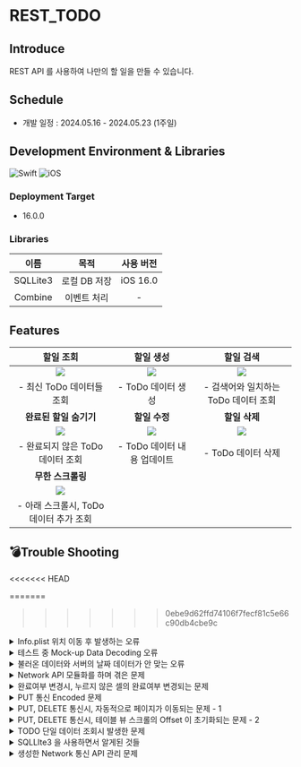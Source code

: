 # REST_TODO

## Introduce

REST API 를 사용하여 나만의 할 일을 만들 수 있습니다.

## Schedule

- 개발 일정 : 2024.05.16 - 2024.05.23 (1주일)

## Development Environment & Libraries

![Swift](https://img.shields.io/badge/Swift-5.10-blue.svg) ![iOS](https://img.shields.io/badge/Platform-iOS-red.svg)

### Deployment Target

- 16.0.0

### Libraries

|   이름   |     목적     | 사용 버전 |
| :------: | :----------: | :-------: |
| SQLLite3 | 로컬 DB 저장 | iOS 16.0  |
| Combine  | 이벤트 처리  |     -     |

## Features

|                                                  할일 조회                                                   |                                                  할일 생성                                                   |                                                  할일 검색                                                   |
| :----------------------------------------------------------------------------------------------------------: | :----------------------------------------------------------------------------------------------------------: | :----------------------------------------------------------------------------------------------------------: |
| <img src="https://velog.velcdn.com/images/jakkujakku98/post/99719843-fbb6-40bb-a283-35241f16772c/image.gif"> | <img src="https://velog.velcdn.com/images/jakkujakku98/post/01e08646-fb7f-458e-99fb-dd863fcb1fac/image.gif"> | <img src="https://velog.velcdn.com/images/jakkujakku98/post/69df556b-c75e-4373-8d0e-61337152ada8/image.gif"> |
|                                        - 최신 ToDo 데이터들 조회<br/>                                        |                                           - ToDo 데이터 생성<br/>                                            |                                  - 검색어와 일치하는 ToDo 데이터 조회<br/>                                   |
|                                            **완료된 할일 숨기기**                                            |                                                **할일 수정**                                                 |                                                **할일 삭제**                                                 |
| <img src="https://velog.velcdn.com/images/jakkujakku98/post/3b6d7623-153e-4753-97ef-2f05bdccf1e9/image.gif"> | <img src="https://velog.velcdn.com/images/jakkujakku98/post/7d993b09-fca9-4932-a507-3411f723d6ed/image.gif"> | <img src="https://velog.velcdn.com/images/jakkujakku98/post/ba1d8861-0665-41b0-a2a4-3e505a56a01c/image.gif"> |
|                                    - 완료되지 않은 ToDo 데이터 조회<br/>                                     |                                       - ToDo 데이터 내용 업데이트<br/>                                       |                                           - ToDo 데이터 삭제<br/>                                            |
|                                              **무한 스크롤링**                                               |                                                                                                              |                                                                                                              |
| <img src="https://velog.velcdn.com/images/jakkujakku98/post/6d670d85-d23c-4d05-b820-d5fd1de420ea/image.gif"> |                                                                                                              |                                                                                                              |
|                                 - 아래 스크롤시, ToDo 데이터 추가 조회<br/>                                  |                                                                                                              |                                                                                                              |

## 💣Trouble Shooting

<<<<<<< HEAD

=======

> > > > > > > 0ebe9d62ffd74106f7fecf81c5e66c90db4cbe9c

<details>
<summary>Info.plist 위치 이동 후 발생하는 오류</summary>
<div markdown="1">

### 상황(Situation) : Clean Architecture 와 같이 프로젝트 폴더를 정리하기 위해 Info.plist 위치를 조정한 후, 아래와 같은 오류 코드를 발생시킴.

```
Multiple commands produce '/Users/wnsdnrla/Library/Developer/Xcode/DerivedData/REST_TODO-bjguvmrozrxmmvdepdzivnsioeca/Build/Products/Debug-iphonesimulator/REST_TODO.app/Info.plist'
```

### 목표(Task) : 해당 오류 코드가 사라지면서, Info.plist 가 정상적으로 인식되어야 함.

### 행동(Action)

Info.plist 경로가 문제라는 것을 확인함.

Targets/Build Settings/Packings/Info.plist.File 을 지워줌.

![스크린샷 2024-05-17 오후 4.26.08.png](https://prod-files-secure.s3.us-west-2.amazonaws.com/4a852067-92a5-4e08-bd8e-febf1e351430/914a8ae1-8677-4684-8746-3fabdc34517b/%E1%84%89%E1%85%B3%E1%84%8F%E1%85%B3%E1%84%85%E1%85%B5%E1%86%AB%E1%84%89%E1%85%A3%E1%86%BA_2024-05-17_%E1%84%8B%E1%85%A9%E1%84%92%E1%85%AE_4.26.08.png)

### 결과(Result)

정상적으로 빌드가 되는 것을 확인함.

- **테스트 중 `Mock-up Data Decoding` 오류**
  <<<<<<< HEAD

  ## 상황(Situation)

  서버에 GET 요청을 하여 Mocks 데이터를 조회하는 테스트 코드 작성 도중, 데이터가 Decoding 되지 못하는 상황이 발생함.

  ## 목표(Task)

  서버로부터 받은 데이터를 무사히 스위프트 구조체로 Decoding 될 수 있도록 변환하는 것

  ## 행동(Action)

  먼저, Mocks 데이터의 구조 형식을 다시 살펴봄.

  ```objectivec
  {
    "data": [
      {
        "id": 154,
        "title": "(주)빡코더스)",
        "email": "test@email.com",
        "content": "더미데이터 입니다",
        "avatar": "https://www.gravatar.com/avatar/72b6e54c23ce447df86b15c32521c9f0.jpg?s=200&d=robohash",
        "created_at": "2022-10-25T14:11:46.000000Z",
        "updated_at": "2022-10-25T14:11:46.000000Z"
      }
    ],
    "meta": {
      "current_page": 1,
      "from": 1,
      "last_page": 16,
      "per_page": 10,
      "to": 10,
      "total": 154
    },
    "message": "목록 조회가 완료되었습니다"
  }
  ```

  그리고 나의 구조체 형식을 살펴봄.

  ```objectivec
  import Foundation

  struct ToDo: Codable {
      let data: ToDoData? --> 여기가 원인임.
      let meta: ToDoMeta?
      let message: String?
  }

  struct ToDoData: Codable {
      let id: Int?
      let title: String?
      let isDone: Bool?
      let createdAt: String?
      let updatedAt: String?

      enum CodingKeys: String, CodingKey {
          case id
          case title
          case isDone = "is_done"
          case createdAt = "created_at"
          case updatedAt = "updated_at"
      }
  }

  struct ToDoMeta: Codable {
      let currentPage: Int?
      let from: Int?
      let lastPage: Int?
      let perPage: Int?
      let to: Int?
      let total: Int?

      enum CodingKeys: String, CodingKey {
          case currentPage = "current_page"
          case from
          case lastPage = "last_page"
          case perPage = "per_page"
          case to
          case total
      }
  }

  ```

  살펴본 결과, Mocks 데이터의 data 는 [] 로 감싸져 있는데, 구조체는 [] 감싸져 있지 않은 것이 문제의 원인임을 확인함.

  ```objectivec
  // Before
  let data: ToDoData?

  // After
  let data: [ToDoData]?
  ```

  ## 결과(Result) : 해결한 결과 (Image, Gif, 코드 첨부)

  변환 후, 테스트를 실행한 결과 정상적으로 데이터가 출력이 되는 것을 확인함.

  ```objectivec
  Test Suite 'All tests' started at 2024-05-18 22:40:49.140.
  Test Suite 'REST_TODOTests.xctest' started at 2024-05-18 22:40:49.141.
  Test Suite 'REST_TODOTests' started at 2024-05-18 22:40:49.141.
  Test Case '-[REST_TODOTests.REST_TODOTests testFetchTodos]' started.
  Todos: ToDo(data: Optional([REST_TODO.ToDoData(id: Optional(239), title: Optional("예진연구소"), isDone: nil, createdAt: nil, updatedAt: nil), REST_TODO.ToDoData(id: Optional(243), title: Optional("상욱보험"), isDone: nil, createdAt: nil, updatedAt: nil), REST_TODO.ToDoData(id: Optional(178), title: Optional("(유)소정캐피탈"), isDone: nil, createdAt: nil, updatedAt: nil), REST_TODO.ToDoData(id: Optional(203), title: Optional("(주)서연보험"), isDone: nil, createdAt: nil, updatedAt: nil), REST_TODO.ToDoData(id: Optional(207), title: Optional("도연스튜디오"), isDone: nil, createdAt: nil, updatedAt: nil), REST_TODO.ToDoData(id: Optional(216), title: Optional("예은미디어"), isDone: nil, createdAt: nil, updatedAt: nil), REST_TODO.ToDoData(id: Optional(201), title: Optional("재훈인터넷"), isDone: nil, createdAt: nil, updatedAt: nil), REST_TODO.ToDoData(id: Optional(234), title: Optional("(주)선호"), isDone: nil, createdAt: nil, updatedAt: nil), REST_TODO.ToDoData(id: Optional(204), title: Optional("민서식품"), isDone: nil, createdAt: nil, updatedAt: nil), REST_TODO.ToDoData(id: Optional(179), title: Optional("정은모바일"), isDone: nil, createdAt: nil, updatedAt: nil)]), meta: Optional(REST_TODO.ToDoMeta(currentPage: Optional(1), from: Optional(1), lastPage: Optional(25), perPage: Optional(10), to: Optional(10), total: Optional(244))), message: Optional("성공"))
  ```

  =======

      ## 상황(Situation)

      서버에 GET 요청을 하여 Mocks 데이터를 조회하는 테스트 코드 작성 도중, 데이터가 Decoding 되지 못하는 상황이 발생함.

      ## 목표(Task)

      서버로부터 받은 데이터를 무사히 스위프트 구조체로 Decoding 될 수 있도록 변환하는 것

      ## 행동(Action)

      먼저, Mocks 데이터의 구조 형식을 다시 살펴봄.

      ```objectivec
      {
        "data": [
          {
            "id": 154,
            "title": "(주)빡코더스)",
            "email": "test@email.com",
            "content": "더미데이터 입니다",
            "avatar": "https://www.gravatar.com/avatar/72b6e54c23ce447df86b15c32521c9f0.jpg?s=200&d=robohash",
            "created_at": "2022-10-25T14:11:46.000000Z",
            "updated_at": "2022-10-25T14:11:46.000000Z"
          }
        ],
        "meta": {
          "current_page": 1,
          "from": 1,
          "last_page": 16,
          "per_page": 10,
          "to": 10,
          "total": 154
        },
        "message": "목록 조회가 완료되었습니다"
      }
      ```

      그리고 나의 구조체 형식을 살펴봄.

      ```objectivec
      import Foundation

      struct ToDo: Codable {
          let data: ToDoData? --> 여기가 원인임.
          let meta: ToDoMeta?
          let message: String?
      }

      struct ToDoData: Codable {
          let id: Int?
          let title: String?
          let isDone: Bool?
          let createdAt: String?
          let updatedAt: String?

          enum CodingKeys: String, CodingKey {
              case id
              case title
              case isDone = "is_done"
              case createdAt = "created_at"
              case updatedAt = "updated_at"
          }
      }

      struct ToDoMeta: Codable {
          let currentPage: Int?
          let from: Int?
          let lastPage: Int?
          let perPage: Int?
          let to: Int?
          let total: Int?

          enum CodingKeys: String, CodingKey {
              case currentPage = "current_page"
              case from
              case lastPage = "last_page"
              case perPage = "per_page"
              case to
              case total
          }
      }

      ```

      살펴본 결과, Mocks 데이터의 data 는 [] 로 감싸져 있는데, 구조체는 [] 감싸져 있지 않은 것이 문제의 원인임을 확인함.

      ```objectivec
      // Before
      let data: ToDoData?

      // After
      let data: [ToDoData]?
      ```

      ## 결과(Result) : 해결한 결과 (Image, Gif, 코드 첨부)

      변환 후, 테스트를 실행한 결과 정상적으로 데이터가 출력이 되는 것을 확인함.

      ```objectivec
      Test Suite 'All tests' started at 2024-05-18 22:40:49.140.
      Test Suite 'REST_TODOTests.xctest' started at 2024-05-18 22:40:49.141.
      Test Suite 'REST_TODOTests' started at 2024-05-18 22:40:49.141.
      Test Case '-[REST_TODOTests.REST_TODOTests testFetchTodos]' started.
      Todos: ToDo(data: Optional([REST_TODO.ToDoData(id: Optional(239), title: Optional("예진연구소"), isDone: nil, createdAt: nil, updatedAt: nil), REST_TODO.ToDoData(id: Optional(243), title: Optional("상욱보험"), isDone: nil, createdAt: nil, updatedAt: nil), REST_TODO.ToDoData(id: Optional(178), title: Optional("(유)소정캐피탈"), isDone: nil, createdAt: nil, updatedAt: nil), REST_TODO.ToDoData(id: Optional(203), title: Optional("(주)서연보험"), isDone: nil, createdAt: nil, updatedAt: nil), REST_TODO.ToDoData(id: Optional(207), title: Optional("도연스튜디오"), isDone: nil, createdAt: nil, updatedAt: nil), REST_TODO.ToDoData(id: Optional(216), title: Optional("예은미디어"), isDone: nil, createdAt: nil, updatedAt: nil), REST_TODO.ToDoData(id: Optional(201), title: Optional("재훈인터넷"), isDone: nil, createdAt: nil, updatedAt: nil), REST_TODO.ToDoData(id: Optional(234), title: Optional("(주)선호"), isDone: nil, createdAt: nil, updatedAt: nil), REST_TODO.ToDoData(id: Optional(204), title: Optional("민서식품"), isDone: nil, createdAt: nil, updatedAt: nil), REST_TODO.ToDoData(id: Optional(179), title: Optional("정은모바일"), isDone: nil, createdAt: nil, updatedAt: nil)]), meta: Optional(REST_TODO.ToDoMeta(currentPage: Optional(1), from: Optional(1), lastPage: Optional(25), perPage: Optional(10), to: Optional(10), total: Optional(244))), message: Optional("성공"))
      ```

  > > > > > > > 0ebe9d62ffd74106f7fecf81c5e66c90db4cbe9c

</div>
</details>

<details>
<summary>테스트 중 Mock-up Data Decoding 오류</summary>
<div markdown="1">

## 상황(Situation)

서버에 GET 요청을 하여 Mocks 데이터를 조회하는 테스트 코드 작성 도중, 데이터가 Decoding 되지 못하는 상황이 발생함.

## 목표(Task)

서버로부터 받은 데이터를 무사히 스위프트 구조체로 Decoding 될 수 있도록 변환하는 것

## 행동(Action)

먼저, Mocks 데이터의 구조 형식을 다시 살펴봄.

```objectivec
{
  "data": [
    {
      "id": 154,
      "title": "(주)빡코더스)",
      "email": "test@email.com",
      "content": "더미데이터 입니다",
      "avatar": "https://www.gravatar.com/avatar/72b6e54c23ce447df86b15c32521c9f0.jpg?s=200&d=robohash",
      "created_at": "2022-10-25T14:11:46.000000Z",
      "updated_at": "2022-10-25T14:11:46.000000Z"
    }
  ],
  "meta": {
    "current_page": 1,
    "from": 1,
    "last_page": 16,
    "per_page": 10,
    "to": 10,
    "total": 154
  },
  "message": "목록 조회가 완료되었습니다"
}
```

그리고 나의 구조체 형식을 살펴봄.

```objectivec
import Foundation

struct ToDo: Codable {
    let data: ToDoData? --> 여기가 원인임.
    let meta: ToDoMeta?
    let message: String?
}

struct ToDoData: Codable {
    let id: Int?
    let title: String?
    let isDone: Bool?
    let createdAt: String?
    let updatedAt: String?

    enum CodingKeys: String, CodingKey {
        case id
        case title
        case isDone = "is_done"
        case createdAt = "created_at"
        case updatedAt = "updated_at"
    }
}

struct ToDoMeta: Codable {
    let currentPage: Int?
    let from: Int?
    let lastPage: Int?
    let perPage: Int?
    let to: Int?
    let total: Int?

    enum CodingKeys: String, CodingKey {
        case currentPage = "current_page"
        case from
        case lastPage = "last_page"
        case perPage = "per_page"
        case to
        case total
    }
}

```

살펴본 결과, Mocks 데이터의 data 는 [] 로 감싸져 있는데, 구조체는 [] 감싸져 있지 않은 것이 문제의 원인임을 확인함.

```objectivec
// Before
let data: ToDoData?

// After
let data: [ToDoData]?
```

## 결과(Result) : 해결한 결과 (Image, Gif, 코드 첨부)

변환 후, 테스트를 실행한 결과 정상적으로 데이터가 출력이 되는 것을 확인함.

```objectivec
Test Suite 'All tests' started at 2024-05-18 22:40:49.140.
Test Suite 'REST_TODOTests.xctest' started at 2024-05-18 22:40:49.141.
Test Suite 'REST_TODOTests' started at 2024-05-18 22:40:49.141.
Test Case '-[REST_TODOTests.REST_TODOTests testFetchTodos]' started.
Todos: ToDo(data: Optional([REST_TODO.ToDoData(id: Optional(239), title: Optional("예진연구소"), isDone: nil, createdAt: nil, updatedAt: nil), REST_TODO.ToDoData(id: Optional(243), title: Optional("상욱보험"), isDone: nil, createdAt: nil, updatedAt: nil), REST_TODO.ToDoData(id: Optional(178), title: Optional("(유)소정캐피탈"), isDone: nil, createdAt: nil, updatedAt: nil), REST_TODO.ToDoData(id: Optional(203), title: Optional("(주)서연보험"), isDone: nil, createdAt: nil, updatedAt: nil), REST_TODO.ToDoData(id: Optional(207), title: Optional("도연스튜디오"), isDone: nil, createdAt: nil, updatedAt: nil), REST_TODO.ToDoData(id: Optional(216), title: Optional("예은미디어"), isDone: nil, createdAt: nil, updatedAt: nil), REST_TODO.ToDoData(id: Optional(201), title: Optional("재훈인터넷"), isDone: nil, createdAt: nil, updatedAt: nil), REST_TODO.ToDoData(id: Optional(234), title: Optional("(주)선호"), isDone: nil, createdAt: nil, updatedAt: nil), REST_TODO.ToDoData(id: Optional(204), title: Optional("민서식품"), isDone: nil, createdAt: nil, updatedAt: nil), REST_TODO.ToDoData(id: Optional(179), title: Optional("정은모바일"), isDone: nil, createdAt: nil, updatedAt: nil)]), meta: Optional(REST_TODO.ToDoMeta(currentPage: Optional(1), from: Optional(1), lastPage: Optional(25), perPage: Optional(10), to: Optional(10), total: Optional(244))), message: Optional("성공"))
```

</div>
</details>

<details>
<summary>불러온 데이터와 서버의 날짜 데이터가 안 맞는 오류</summary>
<div markdown="1">

## 상황(Situation) : 문제 상황 설명

시뮬레이터에서 서버에 GET 요청을 한 후, 데이터를 불러와 스크롤링 하는 코드를 짜던 중, 데이터의 `Update_at` 날짜와 서버의 날짜가 일치하지 않는 것을 발견

## 목표(Task) : 해결 목표

서버와 시뮬레이터의 날짜를 일치 시키는 것

## 행동(Action) : 문제 해결 과정 or 시도

원인 분석을 하기 위해, **2가지 경우의 수**를 생각함.

1. **서버에서 잘못된 데이터를 준 경우**
2. **받아온 데이터를 잘못 가공한 경우**

위 두 가지 경우를 분석하기 위해, Log 내역을 살펴봄.

1 의 경우, 값이 정상적으로 불러온 것으로 확인되어, 소거됨.

그래서 2번의 경우일 확률이 높다 생각하여, 코드를 다시 살펴봄.

거기서 가공한 데이터가 받아온 데이터 보다 9시간 더 추가되서 반환되어 진 것을 확인함.

원인을 파악한 후, 반환되기 직전 9시간을 따로 빼서 반환처리 진행

- 문제 코드

```swift
 func dateFormatterForDate() -> String {
        let dateString = self

        // 입력 날짜 형식 정의
        let inputFormatter = DateFormatter()
        inputFormatter.dateFormat = "yyyy-MM-dd'T'HH:mm:ss.SSSSSSZ"

        // 입력 문자열을 Date 객체로 변환
        if let dateDate = inputFormatter.date(from: dateString) {
            // 출력 날짜 형식 정의
            let outputFormatter = DateFormatter()
            outputFormatter.dateFormat = "yyyy.MM.dd" - -> 한국 날짜 적용 X

            // 변환된 Date 객체를 String 객체로 변환
            let resultString = outputFormatter.string(from: dateDate)

            return resultString
        }

        return "n/a"
    }
```

```swift
func dateFormatterForDate() -> String {
        let dateString = self

        // 입력 날짜 형식 정의
        let inputFormatter = DateFormatter()
        inputFormatter.dateFormat = "yyyy-MM-dd'T'HH:mm:ss.SSSSSSZ"

        // 입력 문자열을 Date 객체로 변환
        if let dateDate = inputFormatter.date(from: dateString) {
            // 9시간을 뺀 새로운 날짜 계산 - -> 변경 처리한 부분.
            if let adjustedDate = Calendar.current.date(byAdding: .hour, value: -9, to: dateDate) {
                // 출력 날짜 형식 정의
                let outputFormatter = DateFormatter()
                outputFormatter.dateFormat = "yyyy.MM.dd"

                // 변환된 Date 객체를 String 객체로 변환
                let resultString = outputFormatter.string(from: adjustedDate)

                return resultString
            }
        }

        return "n/a"
    }
```

## 결과(Result) : 해결한 결과 (Image, Gif, 코드 첨부)

서버와 시뮬레이터의 데이터 날짜가 일치하는 것을 확인함.

</div>
</details>

<details>
<summary>Network API 모듈화를 하며 겪은 문제</summary>
<div markdown="1">

### 기존 Network API 처리 모델

- 설명
  <<<<<<< HEAD
  기존 모델의 **문제점**

  ```swift
  enum ContentType {
      case json

      var code: String {
          switch self {
          case .json:
              return "application/json"
          }
      }
  }

  enum Filter: String {
      case createdAt = "created_at"
      case updatedAt = "updated_at"
  }

  enum Order: String {
      case desc
      case asc
  }

  enum HTTPMethod: String {
      case get = "GET"
      case post = "POST"
      case put = "PUT"
      case delete = "DELETE"
  }

  enum NetworkAPI {
      case requestTodos(dto: ToDoResponseDTO) // GET - 전체 데이터 조회
      case requestTodoWithID(id: Int)
      case requestSearchTodos(dto: ToDoResponseDTO) // GET - ID 사용하여 데이터 조회
      case postTodo(dto: ToDoPOSTDTO) // POST - 데이터 추가
      case putTodo(id: Int, dto: ToDoPOSTDTO) // PUT - 데이터 수정
      case deleteTodo(id: Int) // DELETE - 데이터 삭제

      var baseURL: String {
          return Constants.BASE_URL
      }

      var method: HTTPMethod {
          switch self {
          case .requestTodos, .requestTodoWithID, .requestSearchTodos:
              return .get
          case .postTodo:
              return .post
          case .putTodo:
              return .put
          case .deleteTodo:
              return .delete
          }
      }

      var path: String {
          switch self {
          case .requestTodos:
              return "/api/v2/todos"
          case .requestTodoWithID(let id):
              return "/api/v2/todos/\(id)"
          case .requestSearchTodos:
              return "/api/v2/todos/search"
          case .postTodo, .putTodo, .deleteTodo:
              return "/api/v2/todos"
          }
      }

      var param: [URLQueryItem] {
          switch self {
          case .requestTodos(let dto):
              return [
                  URLQueryItem(name: "filter", value: dto.filter?.rawValue),
                  URLQueryItem(name: "order_by", value: dto.orderBy?.rawValue),
                  URLQueryItem(name: "page", value: dto.page?.description),
                  URLQueryItem(name: "per_page", value: dto.perPage?.description)
              ]
          case .requestTodoWithID(id: let id), .deleteTodo(let id):
              return [
                  URLQueryItem(name: "id", value: id.description)
              ]
          case .postTodo(let dto):
              return [
                  URLQueryItem(name: "title", value: dto.title),
                  URLQueryItem(name: "is_done", value: dto.isDone.description)
              ]

          case .putTodo(let id, let dto):
              return [
                  URLQueryItem(name: "id", value: id.description),
                  URLQueryItem(name: "title", value: dto.title),
                  URLQueryItem(name: "is_done", value: dto.isDone.description)
              ]
          case .requestSearchTodos(let dto):
              return [
                  URLQueryItem(name: "query", value: dto.query),
                  URLQueryItem(name: "filter", value: dto.filter?.rawValue),
                  URLQueryItem(name: "order_by", value: dto.orderBy?.rawValue),
                  URLQueryItem(name: "page", value: dto.page?.description),
                  URLQueryItem(name: "per_page", value: dto.perPage?.description),
                  URLQueryItem(name: "is_done", value: dto.isDone?.description)
              ]
          }
      }

      func asURLRequest() throws -> URLRequest {
          let url = baseURL
          var components = URLComponents(string: url)
          components?.path = path
          components?.queryItems = param

          guard let url = components?.url else { throw URLError(.badURL) }

          var request = URLRequest(url: url)
          request.httpMethod = method.rawValue
          request.setValue(ContentType.json.code, forHTTPHeaderField: Constants.HTTP_Header_Field)

          return request
      }
  }
  ```

  위 구조의 API 모델을 사용할려면, 아래와 같은 코드로 사용해야합니다.

  ```swift
  func requestTodosFromServer(dto: ToDoResponseDTO) -> AnyPublisher<ToDo, any Error> {
      do {
          let url = try NetworkAPI.requestTodos(dto: dto).asURLRequest()

          return URLSession.shared
              .dataTaskPublisher(for: url)
              .tryMap { output in
                  guard output.response is HTTPURLResponse else {
                      throw NetworkError.serverError(code: 0, error: "Server error")
                  }
                  return output.data
              }
              .decode(type: ToDo.self, decoder: JSONDecoder())
              .mapError { error in
                  return NetworkError.invalidJSON(String(describing: error))
              }
              .eraseToAnyPublisher()
      } catch {
          return Fail(error: NetworkError.badURL("Invalid URL!")).eraseToAnyPublisher()
      }
  }
  ```

  제일 문제라고 생각했던 부분은 아래 코드 입니다.

  ```swift
  let url = try NetworkAPI.requestTodos(dto: dto).asURLRequest()
  ```

  그리고 `GET`, `POST`, `PUT`, `DELETE` 통신은 `Parameter`, `Response` 가 달라 처리하는 함수가 여러개로 나뉘어지는 문제도 있습니다.

  ```swift
  protocol APIServiceProtocol {
       func requestTodosFromServer(dto: ToDoResponseDTO) -> AnyPublisher<ToDo, Error>
       func requestQueryToDosFromServer() -> AnyPublisher<ToDo, Error>

       func insertToDoToServer() -> AnyPublisher<Bool, Error>
       func updateToDoAtServer() -> AnyPublisher<Bool, Error>
       func removeToDoAtServer() -> AnyPublisher<Bool, Error>
   }
  ```

  이런 구조다 보니, 당연히 데이터를 받아오기 위해 거쳐야 하는 단계도 많아지는 문제가 발생함

  > View > ViewModel Input > API Service
  > 그래서 API 를 처리하는 공통의 추상화한 Protocol 을 만들고, Protocol 을 채택한 구조체들을 생성하는 방식으로 변경 하는 것을 선택하였습니다.
  > 제일 먼저, 추상화한 `Protocol` 입니다. API 의 공통된 부분을 추출한 것입니다.

  ```swift
  protocol NetworkAPIDefinition {
      typealias URLInfo = NetworkAPI.URLInfo
      typealias RequestInfo = NetworkAPI.RequestInfo

      associatedtype Parameter: Encodable
      associatedtype Response: Decodable

      var urlInfo: URLInfo { get }
      var requestInfo: RequestInfo<Parameter> { get }
  }
  ```

  다음 Protocol 을 구체화한 통신 API 입니다.
  왼쪽은 `GET`, 오른쪽은 `POST` 입니다.
  세세한 부분에서 차이가 있는 것이 보이십니까??
  `Parameter` 과 `URL`, `Body` 부분에서 차이가 있습니다.

  ```swift
  // 모든 할일 목록 가져오기 - 완료 숨김 X
  struct GETTodosAPI: NetworkAPIDefinition {
      let page: String
      let filter: String
      let orderBy: String
      let perPage: String

      // BODY Parameter
      struct Parameter: Encodable {
          // Parameters for the GET request
      }

      typealias Response = ToDos

      var urlInfo: NetworkAPI.URLInfo {
          NetworkAPI.URLInfo(
              host: Constants.host,
              path: Constants.path,
              query: [
                  "page": page,
                  "filter": filter,
                  "order_by": orderBy,
                  "per_page": perPage,
              ]
          )
      }

      var requestInfo: NetworkAPI.RequestInfo<Parameter> {
          NetworkAPI.RequestInfo(
              method: .get,
              headers: [Constants.accept: Constants.applicationJson]
          )
      }
  }
  ```

  ```swift
  // 할일 추가
  struct POSTToDoAPI: NetworkAPIDefinition {
      let dto: ToDoBodyDTO

      struct Parameter: Encodable {
          let title: String
          let is_done: Bool
      }

      struct Response: Decodable {
          // Response for the POST request
      }

      var urlInfo: NetworkAPI.URLInfo {
          NetworkAPI.URLInfo(
              host: Constants.host,
              path: Constants.postPath
          )
      }

      var requestInfo: NetworkAPI.RequestInfo<Parameter> {
          NetworkAPI.RequestInfo(
              method: .post,
              headers: [
                  Constants.accept: Constants.applicationJson,
                  Constants.contentType: Constants.applicationJson,
              ],
              parameters: Parameter(
                  title: dto.title,
                  is_done: dto.is_Done
              )
          )
      }
  }
  ```

  그리고 그 다음은 API 를 호출하는 부분 역시 변경이 이루어졌습니다.
  기존 API 는 `GET`, `POST` 와 같이 다른 통신에서는 각각의 호출함수가 있었습니다. 그러나 변경된 함수는 공통의 모듈에서 뽑아 사용하도록 설계되어 있습니다.
  왼쪽은 `(구)GET 통신`, 오른쪽은 `(현)GET 통신`입니다.
  protocol 타입을 `Generic`으로 만들어 사용했습니다.

  ```swift
  func requestTodosFromServer(dto: ToDoResponseDTO) -> AnyPublisher<ToDo, any Error> {
           do {
               let url = try NetworkAPI.requestTodos(dto: dto).asURLRequest()

               return URLSession.shared
                   .dataTaskPublisher(for: url)
                   .tryMap { output in
                       guard output.response is HTTPURLResponse else {
                           throw NetworkError.serverError(code: 0, error: "Server error")
                       }
                       return output.data
                   }
                   .decode(type: ToDo.self, decoder: JSONDecoder())
                   .mapError { error in
                       return NetworkError.invalidJSON(String(describing: error))
                   }
                   .eraseToAnyPublisher()
           } catch {
               return Fail(error: NetworkError.badURL("Invalid URL!")).eraseToAnyPublisher()
           }
       }
  ```

  ```swift
  func request<T: NetworkAPIDefinition>(_ api: T) -> AnyPublisher<T.Response, Error> {
          let url = api.urlInfo.url
          let request = api.requestInfo.requests(url: url)

          print("#### 클래스명: \(String(describing: type(of: self))), 함수명: \(#function), Line: \(#line), 출력 Log: \(url)")

          return URLSession.shared.dataTaskPublisher(for: request)
              .tryMap { output in
                  guard let response = output.response as? HTTPURLResponse else {
                      throw NetworkError.serverError(code: 0, error: "Server error")
                  }
                  guard (200 ... 299).contains(response.statusCode) else {
                      throw NetworkError.serverError(code: response.statusCode, error: "Server error with code: \(response.statusCode)")
                  }

                  return output.data
              }
              .decode(type: T.Response.self, decoder: JSONDecoder())
              .mapError { error in
                  return NetworkError.invalidJSON(error.localizedDescription)
              }
              .receive(on: RunLoop.main)
              .eraseToAnyPublisher()
      }
  ```

  이런식으로 변경이 이루어지니, 어떤 API 를 사용해도 메서드가 변경될 일이 적어 에러 핸들링에 대응하기 편해졌습니다.
  두 개의 메서드가 있습니다.
  왼쪽은 `GET` 통신, 오른쪽은 `POST` 통신입니다.
  사용하는 `apiService.request(api)` 부분은 같다는 것을 알 수 있습니다.
  즉, 사용하는 api 만 다르게 하면, 다른 통신을 할 수 있다는 것입니다.

  ```swift
  /// ToDo 데이터 10개 호출 - 완료 숨김 X
  private func requestGETTodos() {
      let api = GETTodosAPI(
          page: page.description,
          filter: Filter.createdAt.rawValue,
          orderBy: Order.desc.rawValue,
          perPage: 10.description
      )

      apiService.request(api)
          .sink { completion in
              switch completion {
              case .failure(let error):
                  print("#### Error fetching todos: \(error)")
                  self.output.send(.sendError(error: error))
              case .finished:
                  print("#### Finished \(completion)")
              }
          } receiveValue: { [weak self] response in
              self?.todos = response.data
              self?.output.send(.showGETTodos(todos: response.data ?? []))
          }
          .store(in: &subcriptions)
  }
  ```

  ```swift
  private func requestPOSTToDoAPI(title: String, isDone: Bool) {
          let dto = ToDoBodyDTO(title: title, is_Done: isDone)
          let api = POSTToDoAPI(dto: dto)

          apiService.request(api)
              .sink { completion in
                  switch completion {
                  case .failure(let error):
                      print("#### Error Posting todo: \(error)")
                      self.output.send(.sendError(error: error))
                  case .finished:
                      print("#### Finished \(completion)")
                  }
              } receiveValue: { [weak self] response in
                  guard let self = self else { return }
                  output.send(.dismissView)
              }
              .store(in: &subcriptions)
      }
  ```

  =======

      기존 모델의 **문제점**

      ```swift
      enum ContentType {
          case json

          var code: String {
              switch self {
              case .json:
                  return "application/json"
              }
          }
      }

      enum Filter: String {
          case createdAt = "created_at"
          case updatedAt = "updated_at"
      }

      enum Order: String {
          case desc
          case asc
      }

      enum HTTPMethod: String {
          case get = "GET"
          case post = "POST"
          case put = "PUT"
          case delete = "DELETE"
      }

      enum NetworkAPI {
          case requestTodos(dto: ToDoResponseDTO) // GET - 전체 데이터 조회
          case requestTodoWithID(id: Int)
          case requestSearchTodos(dto: ToDoResponseDTO) // GET - ID 사용하여 데이터 조회
          case postTodo(dto: ToDoPOSTDTO) // POST - 데이터 추가
          case putTodo(id: Int, dto: ToDoPOSTDTO) // PUT - 데이터 수정
          case deleteTodo(id: Int) // DELETE - 데이터 삭제

          var baseURL: String {
              return Constants.BASE_URL
          }

          var method: HTTPMethod {
              switch self {
              case .requestTodos, .requestTodoWithID, .requestSearchTodos:
                  return .get
              case .postTodo:
                  return .post
              case .putTodo:
                  return .put
              case .deleteTodo:
                  return .delete
              }
          }

          var path: String {
              switch self {
              case .requestTodos:
                  return "/api/v2/todos"
              case .requestTodoWithID(let id):
                  return "/api/v2/todos/\(id)"
              case .requestSearchTodos:
                  return "/api/v2/todos/search"
              case .postTodo, .putTodo, .deleteTodo:
                  return "/api/v2/todos"
              }
          }

          var param: [URLQueryItem] {
              switch self {
              case .requestTodos(let dto):
                  return [
                      URLQueryItem(name: "filter", value: dto.filter?.rawValue),
                      URLQueryItem(name: "order_by", value: dto.orderBy?.rawValue),
                      URLQueryItem(name: "page", value: dto.page?.description),
                      URLQueryItem(name: "per_page", value: dto.perPage?.description)
                  ]
              case .requestTodoWithID(id: let id), .deleteTodo(let id):
                  return [
                      URLQueryItem(name: "id", value: id.description)
                  ]
              case .postTodo(let dto):
                  return [
                      URLQueryItem(name: "title", value: dto.title),
                      URLQueryItem(name: "is_done", value: dto.isDone.description)
                  ]

              case .putTodo(let id, let dto):
                  return [
                      URLQueryItem(name: "id", value: id.description),
                      URLQueryItem(name: "title", value: dto.title),
                      URLQueryItem(name: "is_done", value: dto.isDone.description)
                  ]
              case .requestSearchTodos(let dto):
                  return [
                      URLQueryItem(name: "query", value: dto.query),
                      URLQueryItem(name: "filter", value: dto.filter?.rawValue),
                      URLQueryItem(name: "order_by", value: dto.orderBy?.rawValue),
                      URLQueryItem(name: "page", value: dto.page?.description),
                      URLQueryItem(name: "per_page", value: dto.perPage?.description),
                      URLQueryItem(name: "is_done", value: dto.isDone?.description)
                  ]
              }
          }

          func asURLRequest() throws -> URLRequest {
              let url = baseURL
              var components = URLComponents(string: url)
              components?.path = path
              components?.queryItems = param

              guard let url = components?.url else { throw URLError(.badURL) }

              var request = URLRequest(url: url)
              request.httpMethod = method.rawValue
              request.setValue(ContentType.json.code, forHTTPHeaderField: Constants.HTTP_Header_Field)

              return request
          }
      }
      ```

      위 구조의 API 모델을 사용할려면, 아래와 같은 코드로 사용해야합니다.

      ```swift
      func requestTodosFromServer(dto: ToDoResponseDTO) -> AnyPublisher<ToDo, any Error> {
          do {
              let url = try NetworkAPI.requestTodos(dto: dto).asURLRequest()

              return URLSession.shared
                  .dataTaskPublisher(for: url)
                  .tryMap { output in
                      guard output.response is HTTPURLResponse else {
                          throw NetworkError.serverError(code: 0, error: "Server error")
                      }
                      return output.data
                  }
                  .decode(type: ToDo.self, decoder: JSONDecoder())
                  .mapError { error in
                      return NetworkError.invalidJSON(String(describing: error))
                  }
                  .eraseToAnyPublisher()
          } catch {
              return Fail(error: NetworkError.badURL("Invalid URL!")).eraseToAnyPublisher()
          }
      }
      ```

      제일 문제라고 생각했던 부분은 아래 코드 입니다.

      ```swift
      let url = try NetworkAPI.requestTodos(dto: dto).asURLRequest()
      ```

      그리고 `GET`, `POST`, `PUT`, `DELETE` 통신은 `Parameter`, `Response` 가 달라 처리하는 함수가 여러개로 나뉘어지는 문제도 있습니다.

      ```swift
      protocol APIServiceProtocol {
           func requestTodosFromServer(dto: ToDoResponseDTO) -> AnyPublisher<ToDo, Error>
           func requestQueryToDosFromServer() -> AnyPublisher<ToDo, Error>

           func insertToDoToServer() -> AnyPublisher<Bool, Error>
           func updateToDoAtServer() -> AnyPublisher<Bool, Error>
           func removeToDoAtServer() -> AnyPublisher<Bool, Error>
       }
      ```

      이런 구조다 보니, 당연히 데이터를 받아오기 위해 거쳐야 하는 단계도 많아지는 문제가 발생함

      > View > ViewModel Input > API Service
      >

      그래서 API 를 처리하는 공통의 추상화한 Protocol 을 만들고, Protocol 을 채택한 구조체들을 생성하는 방식으로 변경 하는 것을 선택하였습니다.

      제일 먼저, 추상화한 `Protocol` 입니다. API 의 공통된 부분을 추출한 것입니다.

      ```swift
      protocol NetworkAPIDefinition {
          typealias URLInfo = NetworkAPI.URLInfo
          typealias RequestInfo = NetworkAPI.RequestInfo

          associatedtype Parameter: Encodable
          associatedtype Response: Decodable

          var urlInfo: URLInfo { get }
          var requestInfo: RequestInfo<Parameter> { get }
      }
      ```

      다음 Protocol 을 구체화한 통신 API 입니다.

      왼쪽은 `GET`, 오른쪽은 `POST` 입니다.

      세세한 부분에서 차이가 있는 것이 보이십니까??

      `Parameter` 과 `URL`, `Body` 부분에서 차이가 있습니다.

      ```swift
      // 모든 할일 목록 가져오기 - 완료 숨김 X
      struct GETTodosAPI: NetworkAPIDefinition {
          let page: String
          let filter: String
          let orderBy: String
          let perPage: String

          // BODY Parameter
          struct Parameter: Encodable {
              // Parameters for the GET request
          }

          typealias Response = ToDos

          var urlInfo: NetworkAPI.URLInfo {
              NetworkAPI.URLInfo(
                  host: Constants.host,
                  path: Constants.path,
                  query: [
                      "page": page,
                      "filter": filter,
                      "order_by": orderBy,
                      "per_page": perPage,
                  ]
              )
          }

          var requestInfo: NetworkAPI.RequestInfo<Parameter> {
              NetworkAPI.RequestInfo(
                  method: .get,
                  headers: [Constants.accept: Constants.applicationJson]
              )
          }
      }
      ```

      ```swift
      // 할일 추가
      struct POSTToDoAPI: NetworkAPIDefinition {
          let dto: ToDoBodyDTO

          struct Parameter: Encodable {
              let title: String
              let is_done: Bool
          }

          struct Response: Decodable {
              // Response for the POST request
          }

          var urlInfo: NetworkAPI.URLInfo {
              NetworkAPI.URLInfo(
                  host: Constants.host,
                  path: Constants.postPath
              )
          }

          var requestInfo: NetworkAPI.RequestInfo<Parameter> {
              NetworkAPI.RequestInfo(
                  method: .post,
                  headers: [
                      Constants.accept: Constants.applicationJson,
                      Constants.contentType: Constants.applicationJson,
                  ],
                  parameters: Parameter(
                      title: dto.title,
                      is_done: dto.is_Done
                  )
              )
          }
      }
      ```

      그리고 그 다음은 API 를 호출하는 부분 역시 변경이 이루어졌습니다.

      기존 API 는 `GET`, `POST` 와 같이 다른 통신에서는 각각의 호출함수가 있었습니다. 그러나 변경된 함수는 공통의 모듈에서 뽑아 사용하도록 설계되어 있습니다.

      왼쪽은 `(구)GET 통신`, 오른쪽은 `(현)GET 통신`입니다.

      protocol 타입을 `Generic`으로 만들어 사용했습니다.

      ```swift
      func requestTodosFromServer(dto: ToDoResponseDTO) -> AnyPublisher<ToDo, any Error> {
               do {
                   let url = try NetworkAPI.requestTodos(dto: dto).asURLRequest()

                   return URLSession.shared
                       .dataTaskPublisher(for: url)
                       .tryMap { output in
                           guard output.response is HTTPURLResponse else {
                               throw NetworkError.serverError(code: 0, error: "Server error")
                           }
                           return output.data
                       }
                       .decode(type: ToDo.self, decoder: JSONDecoder())
                       .mapError { error in
                           return NetworkError.invalidJSON(String(describing: error))
                       }
                       .eraseToAnyPublisher()
               } catch {
                   return Fail(error: NetworkError.badURL("Invalid URL!")).eraseToAnyPublisher()
               }
           }
      ```

      ```swift
      func request<T: NetworkAPIDefinition>(_ api: T) -> AnyPublisher<T.Response, Error> {
              let url = api.urlInfo.url
              let request = api.requestInfo.requests(url: url)

              print("#### 클래스명: \(String(describing: type(of: self))), 함수명: \(#function), Line: \(#line), 출력 Log: \(url)")

              return URLSession.shared.dataTaskPublisher(for: request)
                  .tryMap { output in
                      guard let response = output.response as? HTTPURLResponse else {
                          throw NetworkError.serverError(code: 0, error: "Server error")
                      }
                      guard (200 ... 299).contains(response.statusCode) else {
                          throw NetworkError.serverError(code: response.statusCode, error: "Server error with code: \(response.statusCode)")
                      }

                      return output.data
                  }
                  .decode(type: T.Response.self, decoder: JSONDecoder())
                  .mapError { error in
                      return NetworkError.invalidJSON(error.localizedDescription)
                  }
                  .receive(on: RunLoop.main)
                  .eraseToAnyPublisher()
          }
      ```

      이런식으로 변경이 이루어지니, 어떤 API 를 사용해도 메서드가 변경될 일이 적어 에러 핸들링에 대응하기 편해졌습니다.

      두 개의 메서드가 있습니다.

      왼쪽은 `GET` 통신, 오른쪽은 `POST` 통신입니다.

      사용하는 `apiService.request(api)` 부분은 같다는 것을 알 수 있습니다.

      즉, 사용하는 api 만 다르게 하면, 다른 통신을 할 수 있다는 것입니다.

      ```swift
      /// ToDo 데이터 10개 호출 - 완료 숨김 X
      private func requestGETTodos() {
          let api = GETTodosAPI(
              page: page.description,
              filter: Filter.createdAt.rawValue,
              orderBy: Order.desc.rawValue,
              perPage: 10.description
          )

          apiService.request(api)
              .sink { completion in
                  switch completion {
                  case .failure(let error):
                      print("#### Error fetching todos: \(error)")
                      self.output.send(.sendError(error: error))
                  case .finished:
                      print("#### Finished \(completion)")
                  }
              } receiveValue: { [weak self] response in
                  self?.todos = response.data
                  self?.output.send(.showGETTodos(todos: response.data ?? []))
              }
              .store(in: &subcriptions)
      }
      ```

      ```swift
      private func requestPOSTToDoAPI(title: String, isDone: Bool) {
              let dto = ToDoBodyDTO(title: title, is_Done: isDone)
              let api = POSTToDoAPI(dto: dto)

              apiService.request(api)
                  .sink { completion in
                      switch completion {
                      case .failure(let error):
                          print("#### Error Posting todo: \(error)")
                          self.output.send(.sendError(error: error))
                      case .finished:
                          print("#### Finished \(completion)")
                      }
                  } receiveValue: { [weak self] response in
                      guard let self = self else { return }
                      output.send(.dismissView)
                  }
                  .store(in: &subcriptions)
          }
      ```

> > > > > > > 0ebe9d62ffd74106f7fecf81c5e66c90db4cbe9c

위와 같은 과정을 거쳐, 공통 API 모듈을 만들어 사용하게 되었습니다.

</div>
</details>

<details>
<summary>완료여부 변경시, 누르지 않은 셀의 완료여부 변경되는 문제</summary>
<div markdown="1">

## 상황(Situation) : 문제 상황 설명

1번 셀의 CheckBox 를 클릭하여, 일의 완료여부를 처리하던 도중, 내가 누르지 않은 셀의 CheckBox 완료 여부가 변경되는 상황 발생

## 목표(Task) : 해결 목표

내가 완료여부를 처리한 셀만 변경이 이루어지도록 해야함.

## 행동(Action) : 문제 해결 과정 or 시도

CheckBox 의 UIAction 이 선언된 위치를 먼저 확인함.

이유는 셀이 재사용될 때, Configure이 호출이 되는데, 그 안의 delegate 코드 역시 호출이 될 것으로 생각하고 접근함.

그 결과, Configure 가 호출이 될 때, delegate 가 재사용되는 셀의 todo 데이터도 반환하는 것을 확인함.

- 문제의 코드

```swift
func configure(todo: ToDoData) {
      self.todo = todo
      guard let isDone = todo.isDone else { return }

      titleLabel.text = todo.title
      if let date = todo.createdAt {
          dateLabel.text = date.dateFormatterForTime()
      }

      let checkImageConfig = UIImage.SymbolConfiguration(pointSize: 30, weight: .light)
      let checkImage = UIImage(systemName: isDone ? "checkmark.square.fill" : "square", withConfiguration: checkImageConfig)

      checkBox.setImage(checkImage, for: .normal)

      checkBox.addAction(UIAction(handler: { [weak self] _ in
          guard let self = self, let todo = self.todo else { return }
          delegate?.didTapCheckBox(todo: todo)
      }), for: .touchUpInside)
<<<<<<< HEAD

=======

>>>>>>> 0ebe9d62ffd74106f7fecf81c5e66c90db4cbe9c
      let favoriteImageConfig = UIImage.SymbolConfiguration(pointSize: 30, weight: .light)
      let favoriteImage = UIImage(systemName: "star", withConfiguration: favoriteImageConfig)

      favoriteButton.setImage(favoriteImage, for: .normal)
  }
```

- 변경된 사항
  <<<<<<< HEAD
  - # 기존의 configure에 선언된 addAction 함수를 UI 생성하는 곳으로 옮김.
        - 기존의 configure에 선언된 addAction 함수를 UI 생성하는 곳으로 옮김.
    > > > > > > > 0ebe9d62ffd74106f7fecf81c5e66c90db4cbe9c

```swift
private func configureCheckBox() {
      checkBox.translatesAutoresizingMaskIntoConstraints = false

      checkBox.tintColor = .black
      checkBox.layer.cornerRadius = 10
      checkBox.layer.masksToBounds = true

      let constraints = [
          checkBox.centerYAnchor.constraint(equalTo: contentView.centerYAnchor),
          checkBox.leftAnchor.constraint(equalTo: contentView.leftAnchor, constant: 20),
          checkBox.widthAnchor.constraint(equalToConstant: 30),
          checkBox.heightAnchor.constraint(equalToConstant: 30)
      ]

      NSLayoutConstraint.activate(constraints)

      checkBox.addAction(UIAction(handler: { [weak self] _ in
          guard let self = self, let todo = self.todo else { return }
          delegate?.didTapCheckBox(todo: todo)
      }), for: .touchUpInside)
  }
```

## 결과(Result) : 해결한 결과 (Image, Gif, 코드 첨부)

정상적으로 내가 지정한 셀의 완료여부만 변경이 되는 것을 확인함.

</div>
</details>

<details>
<summary>PUT 통신 Encoded 문제</summary>
<div markdown="1">

## 상황(Situation) : 문제 상황 설명

`PUT` 통신을 사용하여 데이터를 보내는 작업을 진행함.

그러나, 데이터를 정상적으로 입력하고 데이터 전송을 시도했음에도 불구하고 전송이 안되는 상황이 발생함.

## 목표(Task) : 해결 목표

서버에 `PUT` 통신을 성공적으로 전달하는 것

## 행동(Action) : 문제 해결 과정 or 시도

단계별로 점검을 진행함.

1. **`API` 작업에 문제가 있는지 확인**
2. **데이터를 서버로 보내는 과정에서 오류가 발생했는지 확인**
3. **데이터 자체에 문제가 있는지 확인**

### API 작업에 문제가 있는지 확인

- 서버에서 정상적으로 입력받을 때 `Curl`

```swift
curl -X 'PUT' \
  'https://phplaravel-574671-2962113.cloudwaysapps.com/api/v2/todos/5126' \
  -H 'accept: application/json' \
  -H 'Content-Type: application/x-www-form-urlencoded' \
  -H 'X-CSRF-TOKEN: q4PSs9s42v2gUQlUCIfrjs0U2TlhgiTG6mF5iXxf' \
  -d 'title=Don'\''t%20open%20dead%20inside&is_done=true'
```

- 내가 만든 API 모듈 구조

```swift
// 특정 할일 수정 - ID 기반
struct PUTToDoAPI: NetworkAPIDefinition {
    let idDTO: ToDoIDDTO
    let bodyDTO: ToDoBodyDTO

    struct Parameter: Encodable {
        let title: String
        let is_done: Bool
    }

    struct Response: Decodable {
        // Response for the POST request
    }

    var urlInfo: NetworkAPI.URLInfo {
        NetworkAPI.URLInfo(
            host: Constants.host,
            path: "\(Constants.path)/\(idDTO.id)"
        )
    }

    var requestInfo: NetworkAPI.RequestInfo<Parameter> {
        NetworkAPI.RequestInfo(
            method: .put,
            headers: [
                Constants.accept: Constants.applicationJson,
                Constants.contentType: Constants.applicationXw3FormUrlencoded,
            ],
            parameters: Parameter(
                title: bodyDTO.title,
                is_done: bodyDTO.is_Done
            )
        )
    }
}
```

### 1차 검사 결과

- 현재의 구조에는 별다른 특이점은 발견하지 못함.

### 데이터를 서버로 보내는 과정에서 오류가 발생했는지 확인

서버와 `REST API` 통신을 하는 코드를 살펴본 결과, 해당 코드에서 오류는 발생하지 않음.

그러나, 별다른 오류코드를 내보내지는 않으나, **서버에 데이터가 반영이 안되는 문제가 있음.**

- 문제의 코드

```swift
func request<T: NetworkAPIDefinition>(_ api: T) -> AnyPublisher<T.Response, Error> {
        let url = api.urlInfo.url
        let request = api.requestInfo.requests(url: url)

        return URLSession.shared.dataTaskPublisher(for: request)
            .tryMap { output in
                guard let response = output.response as? HTTPURLResponse else {
                    throw NetworkError.serverError(code: 0, error: "Server error")
                }
                guard (200 ... 299).contains(response.statusCode) else {
                    throw NetworkError.serverError(code: response.statusCode, error: "Server error with code: \(response.statusCode)")
                }
                return output.data
            }
            .decode(type: T.Response.self, decoder: JSONDecoder())
            .mapError { error in
                return NetworkError.invalidJSON(String(describing: error))
            }
            .receive(on: RunLoop.main)
            .eraseToAnyPublisher()
    }
```

### 2차 검사 결과

- 해당 코드는 오류 발생 ❌, 그러나 데이터가 서버로 전송이 안됨.

### 데이터 자체에 문제가 있는지 확인

API 구조에 문제가 있는지 확인하던 도중, 발견한 부분

```swift
curl -X 'PUT' \
  'https://phplaravel-574671-2962113.cloudwaysapps.com/api/v2/todos/5126' \
  -H 'accept: application/json' \
  -H 'Content-Type: application/x-www-form-urlencoded' \
  -H 'X-CSRF-TOKEN: q4PSs9s42v2gUQlUCIfrjs0U2TlhgiTG6mF5iXxf' \
  -d 'title=Don'\''t%20open%20dead%20inside&is_done=true' - -> 주목!!
```

기존 `GET, POST, DELETE` 에서는 `application/json` 이었지만, `PUT` 은 `application/x-www-form-urlencoded` 을 사용함.

`application/x-www-form-urlencoded` 을 사용하면, 기존 json 형식 사용 불가 ❌

데이터를 별도의 변환 과정을 거쳐야 한다는 것을 확인함.

왜 변환 과정을 거쳐야 하는지 살펴본 결과

Hello World 라는 값을 `json` 으로 전송

```swift
title: "Hello World"
```

Hello World 라는 값을 `x-www-form-urlencoded` 으로 전송

```swift
title=Hello%20World
```

그래서 `extension` 으로 `URLRequest` 만들어서 `Encoded` 처리를 하기로 함.

```swift
extension URLRequest {
    private func percentEscapeString(_ string: String) -> String {
        var characterSet = CharacterSet.alphanumerics
        characterSet.insert(charactersIn: "-._* ")

        return string
            .addingPercentEncoding(withAllowedCharacters: characterSet)!
            .replacingOccurrences(of: " ", with: "+")
            .replacingOccurrences(of: " ", with: "+", options: [], range: nil)
    }

    mutating func percentEncodeParameters(parameters: [String: String]) {
        let parameterArray: [String] = parameters.map { (arg) -> String in
            let (key, value) = arg
            return "\(key)=\(self.percentEscapeString(value))"
        }

        httpBody = parameterArray.joined(separator: "&").data(using: String.Encoding.utf8)
    }
}

```

만든 Extension 을 API 통신하는 메서드에 적용함.(사용 코드)

```swift
let url = api.urlInfo.url
var request = api.requestInfo.requests(url: url)

let requestParams: [String: String] = ["title": api.bodyDTO.title, "is_done": api.bodyDTO.is_Done.description]

request.percentEncodeParameters(parameters: requestParams) // Encoded
```

### 3차 검사 결과

서버에 PUT 통신을 요청한 결과, 데이터가 정상적으로 서버에 반영이 되는 것을 확인함.

## 결과(Result) : 해결한 결과 (Image, Gif, 코드 첨부)

위 단계를 거쳐 코드를 수정하여 서버에 PUT 통신을 보낸 결과, 서버에 정상적으로 데이터가 반영이 되는 것을 확인함.

</div>
</details>

<details>
<summary>PUT, DELETE 통신시, 자동적으로 페이지가 이동되는 문제 - 1</summary>
<div markdown="1">

## 상황(Situation) : 문제 상황 설명

PUT, DELETE 통신을 한 후, 서버 데이터를 조회를 시도하면 페이지가 이동되어버리는 문제

페이지 1 에서 페이지 2 로 스크롤링을 진행한 후, PUT 통신을 진행하면 페이지 1이 없어져 버림. 즉, 현재 최근 페이지가 페이지 1이 아닌 페이지 2가 되어버림.

## 목표(Task) : 해결 목표

PUT, DELETE 통신을 한 후 페이지 이동이 되지 않도록 막아야 함.

## 행동(Action) : 문제 해결 과정 or 시도

총 2번의 시도가 있었다.

1. API 연쇄 호출
2. 로컬 데이터 업데이트 후, API 호출

## API 연쇄 호출

- 기존 코드

먼저 DELETE 통신 진행한 후, 바로 GET 통신을 요청하여 데이터를 갱신을 진행하였다.

```swift
private func requestDELETEToDoAPI(id: Int) {
   let dto = ToDoIDDTO(id: id.description)
   let api = DELETEToDoAPI(dto: dto)

   return apiService.request(api).flatMap { _ in
       let api = GETTodosAPI(page: self.page.description, filter: Filter.updatedAt.rawValue, orderBy: Order.desc.rawValue, perPage: 10.description)

       return self.apiService.request(api).eraseToAnyPublisher()
   }
   .sink { completion in
       switch completion {
       case .failure(let error):
           print("Error fetching todos: \(error)")
       case .finished:
           break
       }
   } receiveValue: { [weak self] response in
       self?.todos = response.data
       self?.output.send(.showGETTodos(todos: response.data ?? []))
   }
   .store(in: &subcriptions)
}
```

그러나, DELETE 통신이 진행된 후 GET 통신이 되었음에도 페이지 데이터가 변경이 되는 문제가 생겼다.

## 로컬 데이터 업데이트 후, API 호출

변경된 코드입니다.

DELETE 통신을 진행한 후, 로컬 데이터를 업데이트 하는 식으로 진행하였습니다.

```swift
/// ToDo 데이터 삭제
/// - Parameter id: 삭제할 ToDo 데이터의 ID 값
private func requestDELETEToDoAPI(id: Int) {
    let dto = ToDoIDDTO(id: id.description)
    let api = DELETEToDoAPI(dto: dto)

    apiService.request(api)
        .sink { completion in
            switch completion {
            case .failure(let error):
                print("#### Error Delete todos: \(error)")
                self.output.send(.sendError(error: error))
            case .finished:
                print("#### Finished \(completion)")
            }
        } receiveValue: { [weak self] _ in
            guard let self = self else { return }
            // 로컬 데이터 업데이트
            if let index = self.todos?.firstIndex(where: { $0.id == id }) {
                self.todos?.remove(at: index)
                self.output.send(.showGETTodos(todos: self.todos ?? []))
            }
        }
        .store(in: &subcriptions)
}
```

## 결과(Result) : 해결한 결과 (Image, Gif, 코드 첨부)

2 번 DELETE 통신 후 로컬 데이터를 업데이트(= 동기화) 시키는 식으로 진행한 결과, 페이지 이동 없이 데이터가 PUT, DELETE 통신이 원활히 되는 것을 확인할 수 있는 것을 확인하였습니다.

</div>
</details>

<details>
<summary>PUT, DELETE 통신시, 테이블 뷰 스크롤의 Offset 이 초기화되는 문제 - 2</summary>
<div markdown="1">

## 상황(Situation) : 문제 상황 설명

PUT, DELETE 통신 후, 테이블 뷰 스크롤의 Offset 이 초기화되어버리는 문제가 생김.

## 목표(Task) : 해결 목표

PUT, DELETE 통신 후에도 마지막으로 선택된 위치에 위치해야함.

## 행동(Action) : 문제 해결 과정 or 시도

이벤트가 일어나기 직전, 테이블뷰의 Offset 을 입력받았다가 이벤트가 끝나거나 진행될 때 테이블뷰 Offset 에 직전 저장해둔 Offset 을 입력

```swift
func didTapCheckBox(todo: ToDoData) {
    var updateToDo = todo
    if let isDone = updateToDo.isDone {
        updateToDo.isDone = !isDone
    }

    let currentOffset = tableView.contentOffset

    input.send(.requestPUTToDoAPI(todo: updateToDo))

    DispatchQueue.main.asyncAfter(deadline: .now() + 0.1) {
        self.tableView.setContentOffset(currentOffset, animated: true)
    }
}
```

## 결과(Result) : 해결한 결과 (Image, Gif, 코드 첨부)

통신 이벤트가 일어난 이후에도 화면이동이 발생하지 않는 것을 확인함.

</div>
</details>

<details>
<summary>TODO 단일 데이터 조회시 발생한 문제</summary>
<div markdown="1">

## 상황(Situation) : 문제 상황 설명

TODO 단일 데이터를 조회하기 위해 GET 통신 진행

그러나, JSON 을 변환할 수 없다는 에러가 발생함.

## 목표(Task) : 해결 목표

TODO 단일 데이터를 조회할 수 있어야함.

## 행동(Action) : 문제 해결 과정 or 시도

서버에서 데이터를 보내오는 데이터 구조를 다시 확인함.

왜냐하면, 나는 보통 서버 확인 > 모델 확인 > 통신 메서드 확인 순으로 확인함.

## 서버에서 보낸 TODO 데이터 값

```swift
{
  "data": {
    "id": 4698,
    "title": "73. 최고에 도달하려면 최저에서 시작하라. -P.시루스",
    "is_done": true,
    "created_at": "2023-09-16T18:07:38.000000Z",
    "updated_at": "2024-05-21T06:32:19.000000Z"
  },
  "message": "할일 조회 성공"
}
```

그리고 나의 모델 구조

```swift
/// ToDo 데이터들
struct ToDos: Codable {
    var data: [ToDoData]?
    var meta: ToDoMeta?
    var message: String?
}
```

처음에는 모델 구조에 이상이 없는 줄 알았으나, data 가 다중 데이터가 아닌, 단일 데이터라는 것을 알게됨.

그래서 모델 구조를 변경함.

## 결과(Result) : 해결한 결과 (Image, Gif, 코드 첨부)

다중 데이터를 불러올 때와 단일 데이터를 불러오는 모델을 분리함.

```swift
/// ToDo 데이터들
struct ToDos: Codable {
    var data: [ToDoData]?
    var meta: ToDoMeta?
    var message: String?
}

/// 단일 ToDo 데이터
struct ToDo: Codable {
    var data: ToDoData?
    var meta: ToDoMeta?
    var message: String?
}
```

그 결과, 정상적으로 단일 데이터를 불러오는 것을 확인함.

</div>
</details>

<details>
<summary>SQLLIte3 을 사용하면서 알게된 것들</summary>
<div markdown="1">

처음으로 `SQLLite3` 을 사용하게 되었습니다.

지금까지 `CoreData`, `SwiftData`, `Realm`, `Firebase` 등 다양한 DB 를 사용해봤지만, `SQLLite3` 은 사용방식이 조금 달랐음.

`String` 값으로 먼저 “SQL 구문으로 DB에서 수행할 동작”을 만듬.

그 이후, `SQLLite3` 메서드를 사용하여 실행하여 데이터를 처리함.

그래서, 단순하게 전체 데이터를 조회하는 방식을 살펴보겠음.

```swift
// 전체 Favorite 데이터 조회
func getAllFavorite() -> [Favorite] {
    let queryStatementString = "SELECT * FROM Favorite;"
    var queryStatement: OpaquePointer?
    var favorites: [Favorite] = []

    if sqlite3_prepare_v2(db, queryStatementString, -1, &queryStatement, nil) == SQLITE_OK {
        while sqlite3_step(queryStatement) == SQLITE_ROW {
            let id = sqlite3_column_int(queryStatement, 0)

            favorites.append(Favorite(id: Int(id)))
            print("#### Favorite Details: \(id)")
        }
    } else {
        print("#### SELECT statement is failed.")
    }
    sqlite3_finalize(queryStatement)
    return favorites
}
```

위 코드를 보면 기존 DB 들을 사용하는 것과 다른 게 몇 군데 보일 거임.

```swift
let queryStatementString = "SELECT * FROM Favorite;"
```

SQL 구문의 동작을 `String` 값으로 만듬.

그리고 아까 말한 `SQLLite3` 메서드를 살펴보겠음.

```swift
if sqlite3_prepare_v2(db, queryStatementString, -1, &queryStatement, nil) == SQLITE_OK {
    while sqlite3_step(queryStatement) == SQLITE_ROW {
        let id = sqlite3_column_int(queryStatement, 0)

        favorites.append(Favorite(id: Int(id)))
        print("#### Favorite Details: \(id)")
    }
} else {
    print("#### SELECT statement is failed.")
}
sqlite3_finalize(queryStatement)
```

DB 에 내가 만든 String 값을 넣은 후 실행, 그리고 DB에 일치하는 것이 있는지 확인을 하고 출력함.

이 코드 뿐만 아니라, 다른 `Create`, `Update`, `Delete` 들도 위 코드들과 비슷한 방식으로 진행됨.

</div>
</details>

<details>
<summary>생성한 Network 통신 API 관리 문제</summary>
<div markdown="1">

## 상황(Situation) : 문제 상황 설명

이전에 생성한 API 들을 관리해야할 필요성을 느끼고 있음.

왜냐하면 각 API 를 사용하는 함수에 계속해서 API 를 생성하는 문제가 발생하기 때문

- GET 요청하는 메소드에서 생성된 API

```swift
let api = GETTodosAPI(
    page: page.description,
    filter: Filter.createdAt.rawValue,
    orderBy: Order.desc.rawValue,
    perPage: 10.description
)
```

- PUT 요청하는 메소드에서 생성된 API

```swift
let idDTO = ToDoIDDTO(id: id.description)
let bodyDTO = ToDoBodyDTO(title: title, is_Done: isDone)
let api = PUTToDoAPI(idDTO: idDTO, bodyDTO: bodyDTO)
```

## 목표(Task) : 해결 목표

최대한 관리가 용이하게 변경하기

## 행동(Action) : 문제 해결 과정 or 시도

스위프트에는 여러가지 Case 를 관리할 수 있는 Enum 이라는 것이 존재함.

그래서 Enum 을 활용하여 API 객체를 사용하는 상황을 구분 짓기로 함.

아래의 코드는 GET, PUT 통신을 하는 상황을 Case 로 분리하고, 해당 요청이 들어오면 API 를 반환하기로 하는 Enum

```swift
enum ToDoAPI {
    case getTodos(page: Int)
    case putToDo(idDTO: ToDoIDDTO, bodyDTO: ToDoBodyDTO)

    var api: any NetworkAPIDefinition {
        switch self {
        case .getTodos(let page):
            return GETTodosAPI(
                page: page.description,
                filter: Filter.createdAt.rawValue,
                orderBy: Order.desc.rawValue,
                perPage: 10.description
            )

        case .putToDo(let idDTO, let bodyDTO):
            return PUTToDoAPI(idDTO: idDTO, bodyDTO: bodyDTO)
        }
    }
}
```

## 결과(Result) : 해결한 결과 (Image, Gif, 코드 첨부)

기존 GET 통신시 API 사용 모습

```swift
let api = GETTodosAPI(
    page: page.description,
    filter: Filter.createdAt.rawValue,
    orderBy: Order.desc.rawValue,
    perPage: 10.description
)
```

Enum이 추가된 후의 GET 통신시 API 사용 모습

```swift
let api = ToDoAPI.getTodos(page: page).api as! GETTodosAPI
```

조금 더 관리가 용이하게 변경이됨.

</div>
</details>
